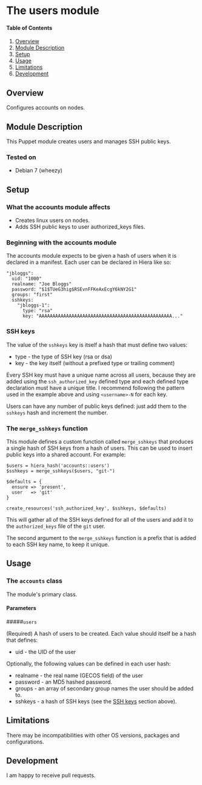 # The users module

#### Table of Contents

1. [Overview](#overview)
2. [Module Description](#module-description)
3. [Setup](#setup)
4. [Usage](#usage)
5. [Limitations](#limitations)
6. [Development](#development)

## Overview

Configures accounts on nodes.

## Module Description

This Puppet module creates users and manages SSH public keys.

### Tested on

* Debian 7 (wheezy)

## Setup

### What the accounts module affects

* Creates linux users on nodes.
* Adds SSH public keys to user authorized_keys files.

### Beginning with the accounts module

The accounts module expects to be given a hash of users when it is declared
in a manifest. Each user can be declared in Hiera like so:

    "jbloggs":
      uid: "1000"
      realname: "Joe Bloggs"
      password: "$1$TUeG3hig$RSEvnFFKeAxEcgY6kNY2G1"
      groups: "first"
      sshkeys:
        "jbloggs-1":
          type: "rsa"
          key: "AAAAAAAAAAAAAAAAAAAAAAAAAAAAAAAAAAAAAAAAAAAAAAAAA..."

### SSH keys

The value of the `sshkeys` key is itself a hash that must define two values:

* type - the type of SSH key (rsa or dsa)
* key - the key itself (without a prefixed type or trailing comment)

Every SSH key must have a unique name across all users, because they are
added using the `ssh_authorized_key` defined type and each defined type
declaration must have a unique title. I recommend following the pattern
used in the example above and using `<username>-N` for each key.

Users can have any number of public keys defined: just add them to the
`sshkeys` hash and increment the number.

### The `merge_sshkeys` function

This module defines a custom function called `merge_sshkeys` that produces
a single hash of SSH keys from a hash of users. This can be used to insert
public keys into a shared account. For example:

    $users = hiera_hash('accounts::users')
    $sshkeys = merge_sshkeys($users, "git-")

    $defaults = {
      ensure => 'present',
      user   => 'git'
    }

    create_resources('ssh_authorized_key', $sshkeys, $defaults)

This will gather all of the SSH keys defined for all of the users and add
it to the `authorized_keys` file of the `git` user.

The second argument to the `merge_sshkeys` function is a prefix that is added
to each SSH key name, to keep it unique.

## Usage

### The `accounts` class

The module's primary class. 

#### Parameters

#####`users`

(Required) A hash of users to be created. Each value should itself be a
hash that defines:

* uid - the UID of the user

Optionally, the following values can be defined in each user hash:

* realname - the real name (GECOS field) of the user
* password - an MD5 hashed password.
* groups - an array of secondary group names the user should be added to.
* sshkeys - a hash of SSH keys (see the [SSH keys](#ssh-keys) section above).

## Limitations

There may be incompatibilities with other OS versions, packages and
configurations.

## Development

I am happy to receive pull requests. 
